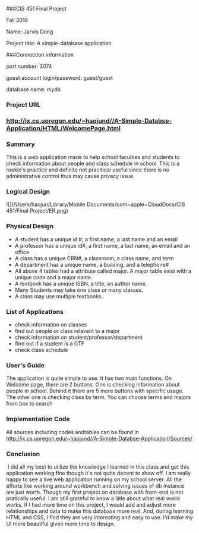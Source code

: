 ###CIS 451 Final Project

Fall 2018

Name: Jarvis Dong

Project title: A simple-database application



###Connection information

port number: 3074

guest account login/password: guest/guest

database name: mydb



### Project URL

###  http://ix.cs.uoregon.edu/~haojund//A-Simple-Databse-Application/HTML/WelcomePage.html



### Summary

This is a web application made to help school faculties and students to check information about people and class schedule in school. This is a rookie's practice and definite not pracitical useful since there is no administrative control thus may cause privacy issue.

### Logical Design

![](/Users/haojun/Library/Mobile Documents/com~apple~CloudDocs/CIS 451/Final Project/ER.png)

### Physical Design

- A student has a unique id #, a first name, a last name and an email
- A professor has a unique id#, a first name, a last name, an email and an office
- A class has a unique CRN#, a classroom, a class name, and term
- A department has a unique name, a building, and a telephone#
- All above 4 tables had a attribute called major. A major table exist with a unique code and a major name.
- A textbook has a unique ISBN, a title, an author name.
- Many Students may take one class or many classes.
- A class may use multiple textbooks.

### List of Applications

- check information on classes
- find out people or class relavent to a major
- check information on student/professor/department
- find out if a student is a GTF
- check class schedule



### User's Guide

The application is quite simple to use. It has two main functions. On Welcome page, there are 2 buttons. One is checking information about people in school. Behind it there are 5 more buttons with specific usage. The other one is checking class by term. You can choose terms and majors from box to search



### Implementation Code

All sources including codes andtables can be found in http://ix.cs.uoregon.edu/~haojund//A-Simple-Databse-Application/Sources/

### Conclusion

​	I did all my best to utilize the knowledge I learned in this class and get this application working fine though it's not qutie decent to show off. I am really happy to see a live web application running on my school server. All the efforts like working around workbench and solving issues of db instance are just worth. Though my first project on database with front-end is not pratically useful. I am still grateful to know a liitle about what real world works. If I had more time on this project, I would add and adjust more relationships and data to make this database more real. And, during learning HTML and CSS, I find they are very interesting and easy to use. I'd make my UI more beautiful given more time to design.